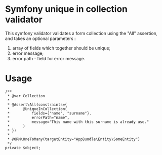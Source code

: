# Symfony unique in collection validator

This symfony validator validates a form collection using the "All" assertion, and takes an optional parameters :
1) array of fields which together should be unique;
2) error message;
2) error path - field for error message.

# Usage

    /**
     * @var Collection
     *
     * @Assert\All(constraints={
     *      @UniqueInCollection(
     *          fields={"name", "surname"},
     *          errorPath="name",
     *          message="This name with this surname is already use."
     *      )
     * })
     *
     * @ORM\OneToMany(targetEntity="AppBundle\Entity\SomeEntity")
     */
    private $object;
